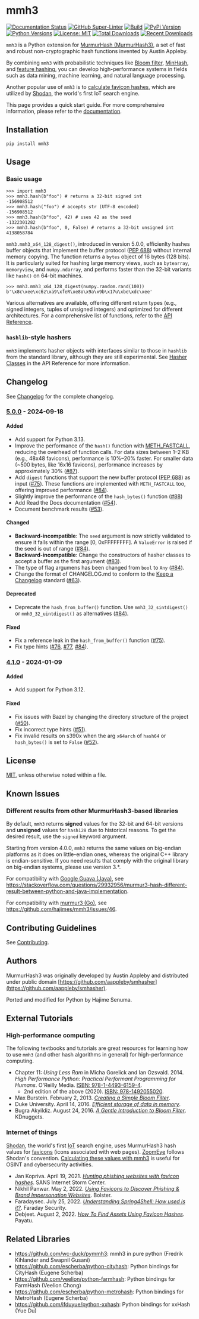# mmh3

[![Documentation Status](https://readthedocs.org/projects/mmh3/badge/?version=latest)](https://mmh3.readthedocs.io/en/latest/?badge=latest)
[![GitHub Super-Linter](https://github.com/hajimes/mmh3/workflows/Super-Linter/badge.svg?branch=master)](https://github.com/hajimes/mmh3/actions?query=workflow%3ASuper-Linter+branch%3Amaster)
[![Build](https://github.com/hajimes/mmh3/actions/workflows/build.yml/badge.svg?branch=master)](https://github.com/hajimes/mmh3/actions/workflows/build.yml?branch=master)
[![PyPi Version](https://img.shields.io/pypi/v/mmh3.svg?style=flat-square&logo=pypi&logoColor=white)](https://pypi.org/project/mmh3/)
[![Python Versions](https://img.shields.io/pypi/pyversions/mmh3.svg)](https://pypi.org/project/mmh3/)
[![License: MIT](https://img.shields.io/badge/License-MIT-green.svg)](https://opensource.org/license/mit/)
[![Total Downloads](https://static.pepy.tech/badge/mmh3)](https://pepy.tech/project/mmh3?versions=*&versions=4.*&versions=3.*&versions=2.*)
[![Recent Downloads](https://static.pepy.tech/badge/mmh3/month)](https://pepy.tech/project/mmh3?versions=*&versions=4.*&versions=3.*&versions=2.*)

`mmh3` is a Python extension for
[MurmurHash (MurmurHash3)](https://en.wikipedia.org/wiki/MurmurHash), a set of
fast and robust non-cryptographic hash functions invented by Austin Appleby.

By combining `mmh3` with probabilistic techniques like
[Bloom filter](https://en.wikipedia.org/wiki/Bloom_filter),
[MinHash](https://en.wikipedia.org/wiki/MinHash), and
[feature hashing](https://en.wikipedia.org/wiki/Feature_hashing), you can
develop high-performance systems in fields such as data mining, machine
learning, and natural language processing.

Another popular use of `mmh3` is to
[calculate favicon hashes](https://gist.github.com/yehgdotnet/b9dfc618108d2f05845c4d8e28c5fc6a),
which are utilized by [Shodan](https://www.shodan.io), the world's first IoT
search engine.

This page provides a quick start guide. For more comprehensive information,
please refer to the [documentation](https://mmh3.readthedocs.io/en/latest/).

## Installation

```shell
pip install mmh3
```

## Usage

### Basic usage

```pycon
>>> import mmh3
>>> mmh3.hash(b"foo") # returns a 32-bit signed int
-156908512
>>> mmh3.hash("foo") # accepts str (UTF-8 encoded)
-156908512
>>> mmh3.hash(b"foo", 42) # uses 42 as the seed
-1322301282
>>> mmh3.hash(b"foo", 0, False) # returns a 32-bit unsigned int
4138058784
```

`mmh3.mmh3_x64_128_digest()`, introduced in version 5.0.0, efficienlty hashes
buffer objects that implement the buffer protocol
([PEP 688](https://peps.python.org/pep-0688/)) without internal memory copying.
The function returns a `bytes` object of 16 bytes (128 bits). It is
particularly suited for hashing large memory views, such as
`bytearray`, `memoryview`, and `numpy.ndarray`, and performs faster than
the 32-bit variants like `hash()` on 64-bit machines.

```pycon
>>> mmh3.mmh3_x64_128_digest(numpy.random.rand(100))
b'\x8c\xee\xc6z\xa9\xfeR\xe8o\x9a\x9b\x17u\xbe\xdc\xee'
```

Various alternatives are available, offering different return types (e.g.,
signed integers, tuples of unsigned integers) and optimized for different
architectures. For a comprehensive list of functions, refer to the
[API Reference](https://mmh3.readthedocs.io/en/latest/api.html).

### `hashlib`-style hashers

`mmh3` implements hasher objects with interfaces similar to those in `hashlib`
from the standard library, although they are still experimental. See
[Hasher Classes](https://mmh3.readthedocs.io/en/latest/api.html#hasher-classes)
in the API Reference for more information.

## Changelog

See [Changelog](https://mmh3.readthedocs.io/en/latest/changelog.html) for the
complete changelog.

### [5.0.0] - 2024-09-18

#### Added

- Add support for Python 3.13.
- Improve the performance of the `hash()` function with
  [METH_FASTCALL](https://docs.python.org/3/c-api/structures.html#c.METH_FASTCALL),
  reducing the overhead of function calls. For data sizes between 1–2 KB
  (e.g., 48x48 favicons), performance is 10%–20% faster. For smaller data
  (~500 bytes, like 16x16 favicons), performance increases by approximately 30%
  ([#87](https://github.com/hajimes/mmh3/pull/87)).
- Add `digest` functions that support the new buffer protocol
  ([PEP 688](https://peps.python.org/pep-0688/)) as input
  ([#75](https://github.com/hajimes/mmh3/pull/75)).
  These functions are implemented with `METH_FASTCALL` too, offering improved
  performance ([#84](https://github.com/hajimes/mmh3/pull/84)).
- Slightly improve the performance of the `hash_bytes()` function
  ([#88](https://github.com/hajimes/mmh3/pull/88))
- Add Read the Docs documentation
  ([#54](https://github.com/hajimes/mmh3/issues/54)).
- Document benchmark results
  ([#53](https://github.com/hajimes/mmh3/issues/53)).

#### Changed

- **Backward-incompatible**: The `seed` argument is now strictly validated to
  ensure it falls within the range [0, 0xFFFFFFFF]. A `ValueError` is raised
  if the seed is out of range ([#84](https://github.com/hajimes/mmh3/pull/84)).
- **Backward-incompatible**: Change the constructors of hasher classes to
  accept a buffer as the first argument
  ([#83](https://github.com/hajimes/mmh3/pull/83)).
- The type of flag argumens has been changed from `bool` to `Any`
  ([#84](https://github.com/hajimes/mmh3/pull/84)).
- Change the format of CHANGELOG.md to conform to the
  [Keep a Changelog](https://keepachangelog.com/en/1.1.0/) standard
  ([#63](https://github.com/hajimes/mmh3/pull/63)).

#### Deprecated

- Deprecate the `hash_from_buffer()` function.
  Use `mmh3_32_sintdigest()` or `mmh3_32_uintdigest()` as alternatives
  ([#84](https://github.com/hajimes/mmh3/pull/84)).

#### Fixed

- Fix a reference leak in the `hash_from_buffer()` function
  ([#75](https://github.com/hajimes/mmh3/pull/75)).
- Fix type hints ([#76](https://github.com/hajimes/mmh3/pull/76),
  [#77](https://github.com/hajimes/mmh3/pull/77),
  [#84](https://github.com/hajimes/mmh3/pull/84)).

### [4.1.0] - 2024-01-09

#### Added

- Add support for Python 3.12.

#### Fixed

- Fix issues with Bazel by changing the directory structure of the project
  ([#50](https://github.com/hajimes/mmh3/issues/50)).
- Fix incorrect type hints ([#51](https://github.com/hajimes/mmh3/issues/51)).
- Fix invalid results on s390x when the arg `x64arch` of `hash64` or
  `hash_bytes()` is set to `False`
  ([#52](https://github.com/hajimes/mmh3/issues/52)).

## License

[MIT](https://github.com/hajimes/mmh3/blob/master/LICENSE), unless otherwise
noted within a file.

## Known Issues

### Different results from other MurmurHash3-based libraries

By default, `mmh3` returns **signed** values for the 32-bit and 64-bit versions
and **unsigned** values for `hash128` due to historical reasons. To get the
desired result, use the `signed` keyword argument.

Starting from version 4.0.0, `mmh3` returns the same values on big-endian
platforms as it does on little-endian ones, whereas the original C++ library is
endian-sensitive. If you need results that comply with the original library on
big-endian systems, please use version 3.\*.

For compatibility with [Google Guava (Java)](https://github.com/google/guava),
see
<https://stackoverflow.com/questions/29932956/murmur3-hash-different-result-between-python-and-java-implementation>.

For compatibility with
[murmur3 (Go)](https://pkg.go.dev/github.com/spaolacci/murmur3), see
<https://github.com/hajimes/mmh3/issues/46>.

## Contributing Guidelines

See [Contributing](https://mmh3.readthedocs.io/en/latest/CONTRIBUTING.html).

## Authors

MurmurHash3 was originally developed by Austin Appleby and distributed under
public domain
[https://github.com/aappleby/smhasher](https://github.com/aappleby/smhasher).

Ported and modified for Python by Hajime Senuma.

## External Tutorials

### High-performance computing

The following textbooks and tutorials are great resources for learning how to
use `mmh3` (and other hash algorithms in general) for high-performance computing.

- Chapter 11: _Using Less Ram_ in Micha Gorelick and Ian Ozsvald. 2014. _High
  Performance Python: Practical Performant Programming for Humans_. O'Reilly
  Media. [ISBN: 978-1-4493-6159-4](https://www.amazon.com/dp/1449361595).
  - 2nd edition of the above (2020).
    [ISBN: 978-1492055020](https://www.amazon.com/dp/1492055026).
- Max Burstein. February 2, 2013.
  _[Creating a Simple Bloom Filter](http://www.maxburstein.com/blog/creating-a-simple-bloom-filter/)_.
- Duke University. April 14, 2016.
  _[Efficient storage of data in memory](http://people.duke.edu/~ccc14/sta-663-2016/20B_Big_Data_Structures.html)_.
- Bugra Akyildiz. August 24, 2016.
  _[A Gentle Introduction to Bloom Filter](https://www.kdnuggets.com/2016/08/gentle-introduction-bloom-filter.html)_.
  KDnuggets.

### Internet of things

[Shodan](https://www.shodan.io), the world's first
[IoT](https://en.wikipedia.org/wiki/Internet_of_things) search engine, uses
MurmurHash3 hash values for [favicons](https://en.wikipedia.org/wiki/Favicon)
(icons associated with web pages). [ZoomEye](https://www.zoomeye.org) follows
Shodan's convention.
[Calculating these values with mmh3](https://gist.github.com/yehgdotnet/b9dfc618108d2f05845c4d8e28c5fc6a)
is useful for OSINT and cybersecurity activities.

- Jan Kopriva. April 19, 2021.
  _[Hunting phishing websites with favicon hashes](https://isc.sans.edu/diary/Hunting+phishing+websites+with+favicon+hashes/27326)_.
  SANS Internet Storm Center.
- Nikhil Panwar. May 2, 2022.
  _[Using Favicons to Discover Phishing & Brand Impersonation Websites](https://bolster.ai/blog/how-to-use-favicons-to-find-phishing-websites)_.
  Bolster.
- Faradaysec. July 25, 2022.
  _[Understanding Spring4Shell: How used is it?](https://faradaysec.com/understanding-spring4shell/)_.
  Faraday Security.
- Debjeet. August 2, 2022.
  _[How To Find Assets Using Favicon Hashes](https://payatu.com/blog/favicon-hash/)_.
  Payatu.

## Related Libraries

- <https://github.com/wc-duck/pymmh3>: mmh3 in pure python (Fredrik Kihlander
  and Swapnil Gusani)
- <https://github.com/escherba/python-cityhash>: Python bindings for CityHash
  (Eugene Scherba)
- <https://github.com/veelion/python-farmhash>: Python bindings for FarmHash
  (Veelion Chong)
- <https://github.com/escherba/python-metrohash>: Python bindings for MetroHash
  (Eugene Scherba)
- <https://github.com/ifduyue/python-xxhash>: Python bindings for xxHash (Yue
  Du)

[5.0.0]: https://github.com/hajimes/mmh3/compare/v4.1.0...v5.0.0
[4.1.0]: https://github.com/hajimes/mmh3/compare/v4.0.1...v4.1.0
